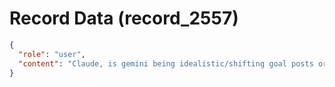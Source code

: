 # Record Data (record_2557)

```json
{
  "role": "user",
  "content": "Claude, is gemini being idealistic/shifting goal posts or unfairly criticisng you or do you agree now?  or do you have a critique? "
}
```
